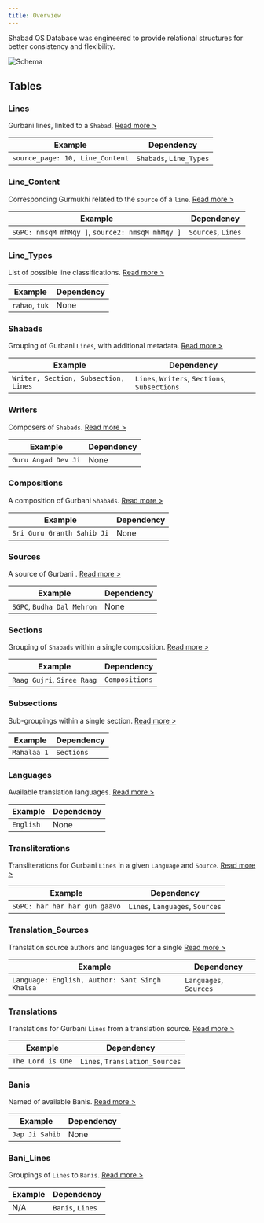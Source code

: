 ```yaml
---
title: Overview
---
```


<p class="lead">Shabad OS Database was engineered to provide relational structures for better consistency and flexibility.</p>

![Schema](/img/schema.png)

## Tables

### Lines

Gurbani lines, linked to a `Shabad`. [Read more >](/database/schema/lines)

| Example                         | Dependency              |
| ------------------------------- | ----------------------- |
| `source_page: 10, Line_Content` | `Shabads`, `Line_Types` |

### Line_Content

Corresponding Gurmukhi related to the `source` of a `line`. [Read more >](/database/schema/line_content)

| Example                                         | Dependency         |
| ----------------------------------------------- | ------------------ |
| `SGPC: nmsqM mhMqy ]`, `source2: nmsqM mhMqy ]` | `Sources`, `Lines` |

### Line_Types

List of possible line classifications. [Read more >](/database/schema/line_types)

| Example        | Dependency |
| -------------- | ---------- |
| `rahao`, `tuk` | None       |

### Shabads

Grouping of Gurbani `Lines`, with additional metadata. [Read more >](/database/schema/shabads)

| Example                              | Dependency                                    |
| ------------------------------------ | --------------------------------------------- |
| `Writer, Section, Subsection, Lines` | `Lines`, `Writers`, `Sections`, `Subsections` |

### Writers

Composers of `Shabads`. [Read more >](/database/schema/writers)

| Example             | Dependency |
| ------------------- | ---------- |
| `Guru Angad Dev Ji` | None       |

### Compositions

A composition of Gurbani `Shabads`. [Read more >](/database/schema/compositions)

| Example                    | Dependency |
| -------------------------- | ---------- |
| `Sri Guru Granth Sahib Ji` | None       |

### Sources

A source of Gurbani . [Read more >](/database/schema/sources)

| Example                    | Dependency |
| -------------------------- | ---------- |
| `SGPC`, `Budha Dal Mehron` | None       |

### Sections

Grouping of `Shabads` within a single composition. [Read more >](/database/schema/sections)

| Example                    | Dependency     |
| -------------------------- | -------------- |
| `Raag Gujri`, `Siree Raag` | `Compositions` |

### Subsections

Sub-groupings within a single section. [Read more >](/database/schema/subsections)

| Example     | Dependency |
| ----------- | ---------- |
| `Mahalaa 1` | `Sections` |

### Languages

Available translation languages. [Read more >](/database/schema/languages)

| Example   | Dependency |
| --------- | ---------- |
| `English` | None       |

### Transliterations

Transliterations for Gurbani `Lines` in a given `Language` and `Source`. [Read more >](/database/schema/transliterations)

| Example                       | Dependency                      |
| ----------------------------- | ------------------------------- |
| `SGPC: har har har gun gaavo` | `Lines`, `Languages`, `Sources` |

### Translation_Sources

Translation source authors and languages for a single [Read more >](/database/schema/translation_sources)

| Example                                        | Dependency             |
| ---------------------------------------------- | ---------------------- |
| `Language: English, Author: Sant Singh Khalsa` | `Languages`, `Sources` |

### Translations

Translations for Gurbani `Lines` from a translation source. [Read more >](/database/schema/translations)

| Example           | Dependency                     |
| ----------------- | ------------------------------ |
| `The Lord is One` | `Lines`, `Translation_Sources` |

### Banis

Named of available Banis. [Read more >](/database/schema/banis)

| Example        | Dependency |
| -------------- | ---------- |
| `Jap Ji Sahib` | None       |

### Bani_Lines

Groupings of `Lines` to `Banis`. [Read more >](/database/schema/bani_lines)

| Example | Dependency       |
| ------- | ---------------- |
| N/A     | `Banis`, `Lines` |

